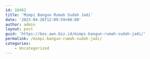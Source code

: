 ```yaml
---
id: 18462
title: 'Mimpi Bangun Rumah Sudah Jadi'
date: '2023-04-26T12:09:59+00:00'
author: admin
layout: post
guid: 'https://bos.awn.biz.id/mimpi-bangun-rumah-sudah-jadi/'
permalink: /mimpi-bangun-rumah-sudah-jadi/
categories:
    - Uncategorized
---
```


